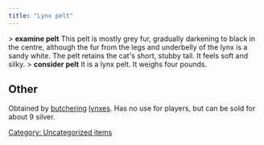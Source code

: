 ```yaml
---
title: "Lynx pelt"
---
```


\> **examine pelt**
This pelt is mostly grey fur, gradually darkening to black in the
centre,
although the fur from the legs and underbelly of the lynx is a sandy
white. The pelt retains the cat's short, stubby tail. It feels soft
and
silky.
\> **consider pelt**
It is a lynx pelt.
It weighs four pounds.

## Other

Obtained by [butchering](butcher "wikilink") [lynxes](lynx "wikilink").
Has no use for players, but can be sold for about 9 silver.

[Category: Uncategorized
items](Category:_Uncategorized_items "wikilink")